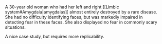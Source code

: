 A 30-year old woman who had her left and right [[Limbic system#Amygdala|amygdalas]] almost entirely destroyed by a rare disease. She had no difficulty identifying faces, but was markedly impaired in detecting fear in these faces. She also displayed no fear in commonly scary situations.

A nice case study, but requires more replicability.